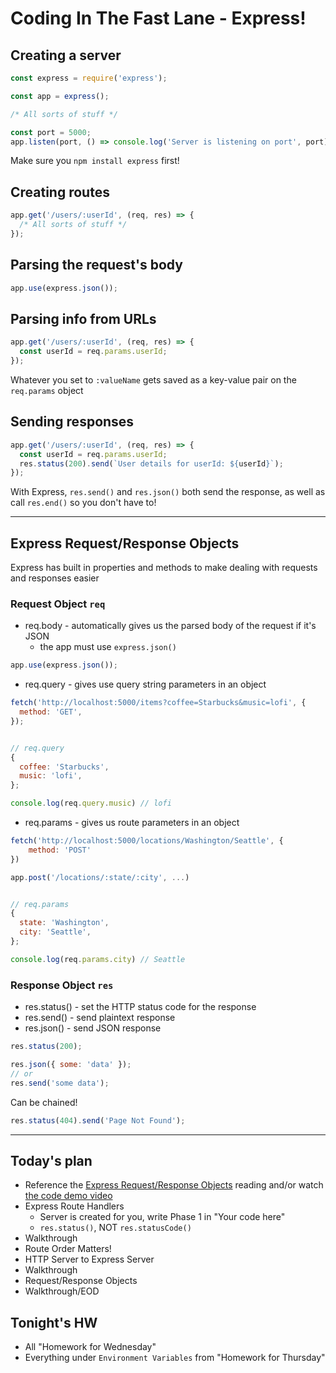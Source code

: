 # Coding In The Fast Lane - Express!

## Creating a server

```js
const express = require('express');

const app = express();

/* All sorts of stuff */

const port = 5000;
app.listen(port, () => console.log('Server is listening on port', port));
```

Make sure you `npm install express` first!

## Creating routes

```js
app.get('/users/:userId', (req, res) => {
  /* All sorts of stuff */
});
```

## Parsing the request's body

```js
app.use(express.json());
```

## Parsing info from URLs

```js
app.get('/users/:userId', (req, res) => {
  const userId = req.params.userId;
});
```

Whatever you set to `:valueName` gets saved as a key-value pair on the `req.params` object

## Sending responses

```js
app.get('/users/:userId', (req, res) => {
  const userId = req.params.userId;
  res.status(200).send(`User details for userId: ${userId}`);
});
```

With Express, `res.send()` and `res.json()` both send the response, as well as call `res.end()` so you don't have to!

---

## Express Request/Response Objects

Express has built in properties and methods to make dealing with requests and responses easier

### Request Object `req`

- req.body - automatically gives us the parsed body of the request if it's JSON
  - the app must use `express.json()`

```js
app.use(express.json());
```

- req.query - gives use query string parameters in an object

```js
fetch('http://localhost:5000/items?coffee=Starbucks&music=lofi', {
  method: 'GET',
});


// req.query
{
  coffee: 'Starbucks',
  music: 'lofi',
};

console.log(req.query.music) // lofi
```

- req.params - gives us route parameters in an object

```js
fetch('http://localhost:5000/locations/Washington/Seattle', {
    method: 'POST'
})

app.post('/locations/:state/:city', ...)


// req.params
{
  state: 'Washington',
  city: 'Seattle',
};

console.log(req.params.city) // Seattle
```

### Response Object `res`

- res.status() - set the HTTP status code for the response
- res.send() - send plaintext response
- res.json() - send JSON response

```js
res.status(200);

res.json({ some: 'data' });
// or
res.send('some data');
```

Can be chained!

```js
res.status(404).send('Page Not Found');
```

---

## Today's plan

- Reference the [Express Request/Response Objects](https://open.appacademy.io/learn/js-py---pt-mar-2022-online/week-19---express/express-request-response-objects) reading and/or watch [the code demo video](https://open.appacademy.io/learn/js-py---pt-mar-2022-online/week-19---express/express-request-response-objects-code-demo)
- Express Route Handlers
  - Server is created for you, write Phase 1 in "Your code here"
  - `res.status()`, NOT `res.statusCode()`
- Walkthrough
- Route Order Matters!
- HTTP Server to Express Server
- Walkthrough
- Request/Response Objects
- Walkthrough/EOD

## Tonight's HW

- All "Homework for Wednesday"
- Everything under `Environment Variables` from "Homework for Thursday"
